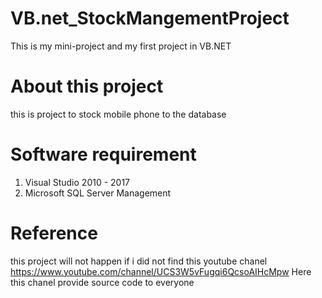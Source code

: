 # VB.net_StockMangementProject
This is my mini-project and my first project in VB.NET

# About this project
this is project to stock mobile phone to the database

# Software requirement
1. Visual Studio 2010 - 2017
2. Microsoft SQL Server Management

# Reference 
this project will not happen if i did not find this youtube chanel
https://www.youtube.com/channel/UCS3W5vFugqi6QcsoAIHcMpw
Here this chanel provide source code to everyone
